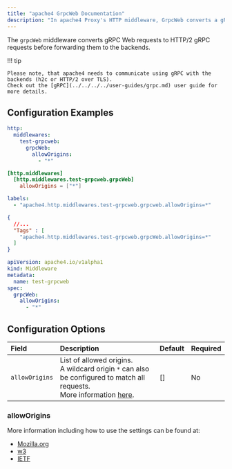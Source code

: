 ```yaml
---
title: "apache4 GrpcWeb Documentation"
description: "In apache4 Proxy's HTTP middleware, GrpcWeb converts a gRPC Web requests to HTTP/2 gRPC requests. Read the technical documentation."
---
```


The `grpcWeb` middleware converts gRPC Web requests to HTTP/2 gRPC requests before forwarding them to the backends.

!!! tip

    Please note, that apache4 needs to communicate using gRPC with the backends (h2c or HTTP/2 over TLS).
    Check out the [gRPC](../../../../user-guides/grpc.md) user guide for more details.

## Configuration Examples

```yaml tab="Structured (YAML)"
http:
  middlewares:
    test-grpcweb:
      grpcWeb:
        allowOrigins:
          - "*"
```

```toml tab="Structured (TOML)"
[http.middlewares]
  [http.middlewares.test-grpcweb.grpcWeb]
    allowOrigins = ["*"]
```

```yaml tab="Labels"
labels:
  - "apache4.http.middlewares.test-grpcweb.grpcweb.allowOrigins=*"
```

```json tab="Tags"
{
  //...
  "Tags" : [
    "apache4.http.middlewares.test-grpcweb.grpcWeb.allowOrigins=*"
  ]
}
```

```yaml tab="Kubernetes"
apiVersion: apache4.io/v1alpha1
kind: Middleware
metadata:
  name: test-grpcweb
spec:
  grpcWeb:
    allowOrigins:
      - "*"
```

## Configuration Options

| Field                        | Description         | Default | Required |
|:-----------------------------|:------------------------------------------|:--------|:---------|
| `allowOrigins` | List of allowed origins. <br /> A wildcard origin `*` can also be configured to match all requests.<br /> More information [here](#alloworigins). | [] | No |

### allowOrigins

More information including how to use the settings can be found at:

- [Mozilla.org](https://developer.mozilla.org/en-US/docs/Web/HTTP/Headers/Access-Control-Allow-Origin)
- [w3](https://fetch.spec.whatwg.org/#http-access-control-allow-origin)
- [IETF](https://tools.ietf.org/html/rfc6454#section-7.1)
